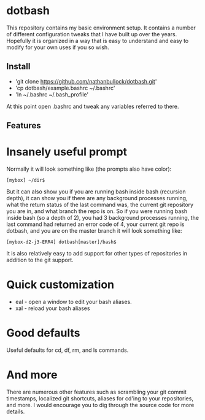 # dotbash

This repository contains my basic environment setup. It contains a number of
different configuration tweaks that I have built up over the years. Hopefully
it is organized in a way that is easy to understand and easy to modify for your
own uses if you so wish.

## Install

- 'git clone https://github.com/nathanbullock/dotbash.git'
- 'cp dotbash/example.bashrc ~/.bashrc'
- 'ln ~/.bashrc ~/.bash_profile'

At this point open .bashrc and tweak any variables referred to there.

## Features

# Insanely useful prompt

Normally it will look something like (the prompts also have color):

```
[mybox] ~/dir$
```

But it can also show you if you are running bash inside bash (recursion depth),
it can show you if there are any background processes running, what the return
status of the last command was, the current git repository you are in, and what
branch the repo is on. So if you were running bash inside bash (so a depth of
2), you had 3 background processes running, the last command had returned an
error code of 4, your current git repo is dotbash, and you are on the master
branch it will look something like:

```
[mybox-d2-j3-ERR4] dotbash[master]/bash$
```

It is also relatively easy to add support for other types of repositories
in addition to the git support.


# Quick customization

- eal - open a window to edit your bash aliases.
- xal - reload your bash aliases


# Good defaults

Useful defaults for cd, df, rm, and ls commands.


# And more

There are numerous other features such as scrambling your git commit
timestamps, localized git shortcuts, aliases for cd'ing to your repositories,
and more. I would encourage you to dig through the source code for more
details.
